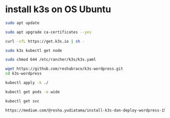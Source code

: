 # install k3s on OS Ubuntu
```bash
sudo apt update
```
```bash
sudo apt upgrade ca-certificates --yes
```
```bash
curl -sfL https://get.k3s.io | sh -
```
```bash
sudo k3s kubectl get node
```
```bash
sudo chmod 644 /etc/rancher/k3s/k3s.yaml
```
```bash
wget https://github.com/reshabraco/k3s-wordpress.git
cd k3s-wordpress
```
```bash
kubectl apply -k ./
```
```bash
kubectl get pods -o wide
```
```bash
kubectl get svc
```
```bash
https://medium.com/@resha.yudiatama/install-k3s-dan-deploy-wordpress-1540218fe813
```
